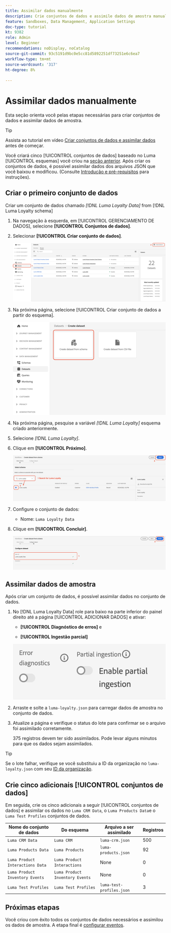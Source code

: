 ```yaml
---
title: Assimilar dados manualmente
description: Crie conjuntos de dados e assimile dados de amostra manualmente.
feature: Sandboxes, Data Management, Application Settings
doc-type: tutorial
kt: 9382
role: Admin
level: Beginner
recommendations: noDisplay, noCatalog
source-git-commit: 93c5191d9bc0e5cc81d5892251df73251e6c6ea7
workflow-type: tm+mt
source-wordcount: '317'
ht-degree: 8%

---
```



# Assimilar dados manualmente

Esta seção orienta você pelas etapas necessárias para criar conjuntos de dados e assimilar dados de amostra.

>[!TIP]
>
> Assista ao tutorial em vídeo [Criar conjuntos de dados e assimilar dados](/help/set-up-data/create-datasets-and-ingest-data.md) antes de começar.

Você criará cinco [!UICONTROL conjuntos de dados] baseado no Luma [!UICONTROL esquemas] você criou na [seção anterior](/help/tutorial-configure-a-training-sandbox/manual-data-set-up.md). Após criar os conjuntos de dados, é possível assimilar dados dos arquivos JSON que você baixou e modificou. (Consulte [Introdução e pré-requisitos](/help/tutorial-configure-a-training-sandbox/introduction-and-prerequisites.md) para instruções).

## Criar o primeiro conjunto de dados

Criar um conjunto de dados chamado *[!DNL Luma Loyalty Data]* from [!DNL Luma Loyalty schema]

1. Na navegação à esquerda, em [!UICONTROL GERENCIAMENTO DE DADOS], selecione **[!UICONTROL Conjuntos de dados]**.

1. Selecionar **[!UICONTROL Criar conjunto de dados]**.

   ![Criar um conjunto de dados](assets/create-dataset.png)

1. Na próxima página, selecione [!UICONTROL Criar conjunto de dados a partir do esquema].

   ![Criar um conjunto de dados a partir do esquema](assets/create-dataset-from-schema.png)

1. Na próxima página, pesquise a variável *[!DNL Luma Loyalty]* esquema criado anteriormente.

1. Selecione *[!DNL Luma Loyalty]*.

1. Clique em **[!UICONTROL Próximo]**.

   ![Pesquisar e selecionar esquema](assets/create-dataset-select-schema.png)

1. Configure o conjunto de dados:

   * Nome: `Luma Loyalty Data`

1. Clique em **[!UICONTROL Concluir]**.

   ![Configurar conjunto de dados](assets/create-dataset-configure.png)

## Assimilar dados de amostra

Após criar um conjunto de dados, é possível assimilar dados no conjunto de dados.

1. No [!DNL Luma Loyalty Data] role para baixo na parte inferior do painel direito até a página [!UICONTROL ADICIONAR DADOS] e ativar:

   * **[!UICONTROL Diagnóstico de erros]** e

   * **[!UICONTROL Ingestão parcial]**

   ![Assimilar dados](assets/ingest-data.png)

1. Arraste e solte a `luma-loyalty.json` para carregar dados de amostra no conjunto de dados.

1. Atualize a página e verifique o status do lote para confirmar se o arquivo foi assimilado corretamente.

   375 registros devem ter sido assimilados. Pode levar alguns minutos para que os dados sejam assimilados.

>[!TIP]
>
>Se o lote falhar, verifique se você substituiu a ID da organização no `luma-loyalty.json` com seu [ID da organização](https://experienceleague.adobe.com/docs/core-services/interface/administration/organizations.html?lang=pt-BR).

## Crie cinco adicionais [!UICONTROL conjuntos de dados]

Em seguida, crie os cinco adicionais a seguir [!UICONTROL conjuntos de dados] e assimilar os dados no `Luma CRM Data`, o `Luma Products Data`e o `Luma Test Profiles` conjuntos de dados.

| Nome do conjunto de dados | Do esquema | Arquivo a ser assimilado | Registros |
| -----| ------ | -------| ------- |
| `Luma CRM Data` | `Luma CRM` | `luma-crm.json` | 500 |
| `Luma Products Data` | `Luma Products` | `luma-products.json` | 92 |
| `Luma Product Interactions Data` | `Luma Product Interactions` | None | 0 |
| `Luma Product Inventory Events` | `Luma Product Inventory Events` | None | 0 |
| `Luma Test Profiles` | `Luma Test Profiles` | `luma-test-profiles.json` | 3 |

## Próximas etapas

Você criou com êxito todos os conjuntos de dados necessários e assimilou os dados de amostra. A etapa final é [configurar eventos](/help/tutorial-configure-a-training-sandbox/configure-events.md).
